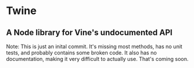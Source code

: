 # Twine
## A Node library for Vine's undocumented API

Note: This is just an inital commit. It's missing most methods, has no unit tests, and probably contains some broken code. It also has no documentation, making it very difficult to actually use. That's coming soon.